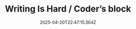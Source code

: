 ---
layout: bookmark
title: Writing Is Hard / Coder’s block
tags:
  - Bookmarks
  - Writing
  - Living
date: 2025-04-20T22:47:15.364Z
created: 2025-04-20T22:47:15.364Z
modified: 2025-04-20T22:52:34.362Z
link: https://codersblock.com/blog/writing-is-hard/
id: 1019736745
note: I relate to this so sooo much, it’s too real 🥲
image: https://codersblock.com/assets/images/default-social.png
---